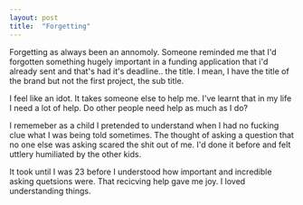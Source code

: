 ```yaml
---
layout: post
title:  "Forgetting"
---
```


Forgetting as always been an annomoly. Someone reminded me that I'd forgotten something hugely important in a funding application that i'd already sent and that's had it's deadline.. the title. I mean, I have the title of the brand but not the first project, the sub title.

I feel like an idot. 
It takes someone else to help me.
I've learnt that in my life I need a lot of help.
Do other people need help as much as I do?

I rememeber as a child I pretended to understand when I had no fucking clue what I was being told sometimes. The thought of asking a question that no one else was asking scared the shit out of me. I'd done it before and felt uttlery humiliated by the other kids.

It took until I was 23 before I understood how important and incredible asking quetsions were. That recicving help gave me joy. I loved understanding things.  